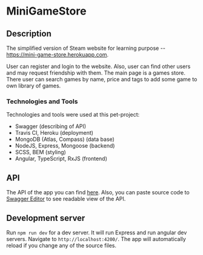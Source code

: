 # MiniGameStore

## Description

The simplified version of Steam website for learning purpose -- https://mini-game-store.herokuapp.com.

User can register and login to the website. Also, user can find other users and may request friendship with them. The main page is a games store. There user can search games by name, price and tags to add some game to own library of games.

### Technologies and Tools

Technologies and tools were used at this pet-project:

- Swagger (describing of API)
- Travis CI, Heroku (deployment)
- MongoDB (Atlas, Compass) (data base)
- NodeJS, Express, Mongoose (backend)
- SCSS, BEM (styling)
- Angular, TypeScript, RxJS (frontend)

## API

The API of the app you can find [here](server/openapi.yaml). Also, you can paste source code to [Swagger Editor](https://editor.swagger.io/) to see readable view of the API.

## Development server

Run `npm run dev` for a dev server. It will run Express and run angular dev servers. Navigate to `http://localhost:4200/`. The app will automatically reload if you change any of the source files.
